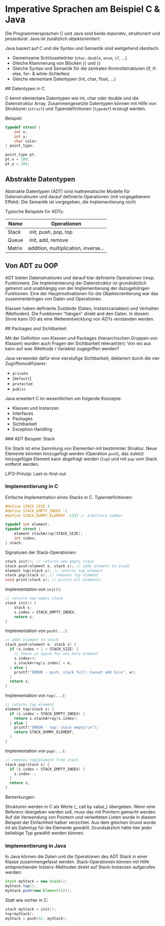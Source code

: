 # Imperative Sprachen am Beispiel C & Java

Die Programmiersprachen C und Java sind beide _imperativ_, _strukturiert_ und _prozedural_. Java ist zusätzlich _objektorientiert_.

Java basiert auf C und die Syntax und Semantik sind weitgehend identisch:

- Gemeinsame Schlüsselwörter (`char`, `double`, `enum`, `if`, ...)
- Gleiche Klammerung von Blöcken (`{` und `}`)
- Gleiche Syntax und Semantik für die zentralen Kontrollstrukturen (if, if-else, for- & while-Schleifen)
- Gleiche elementare Datentypen (int, char, float, ...)

## Datentypen in C

C kennt elementare Datentypen wie int, char oder double und die Datenstruktur Array. Zusammengesetzte Datentypen können mit Hilfe von Strukturen (`struct`) und Typendefinitionen (`typedef`) erzeugt werden.

Beispiel:

```c
typedef struct {
    int x;
    int y;
    char color;
} point_type;

point_type pt;
pt.x = 100;
pt.y = 200;
```

## Abstrakte Datentypen

Abstrakte Datentypen (ADT) sind mathematische Modelle für Datenstrukturen und darauf definierte Operationen (mit vorgegebenem Effekt). Die Semantik ist vorgegeben, die Implementierung nicht.

Typische Beispiele für ADTs:

| Name   | Operationen                          |
| ------ | ------------------------------------ |
| Stack  |  init, push, pop, top                |
| Queue  |  init, add, remove                   |
| Matrix | addition, multiplication, inverse... |

## Von ADT zu OOP

ADT bieten Datenstrukturen und darauf klar definierte Operationen (resp. Funktionen). Die Implementierung der Datenstruktur ist grundsätzlich getrennt und unabhängig von der Implementierung der dazugehörigen Funktionen. Eine der Hauptmotivationen für die Objektorientierung war das zusammenbringen von Daten und Operationen.

Klassen haben definierte Zustände (Daten, Instanzvariablen) und Verhalten (Methoden). Die Funktionen "hängen" direkt and den Daten. In diesem Sinne kann OO als eine Weiterentwicklung von ADTs verstanden werden.

## Packages und Sichtbarkeit

Mit der Definition von Klassen und Packages (hierarchischen Gruppen von Klassen) wurden auch Fragen der Sichtbarkeit relevant(er): Von wo aus kann auf was (Methode / Variable) zugegriffen werden?

Java verwendet dafür eine vierstufige Sichtbarkeit, deklariert durch die vier Zugriffsmodifizierer:

- `private`
- [`default`]
- `protected`
- `public`

Java erweitert C im wesentlichen um folgende
Konzepte:

- Klassen und Instanzen
- Interfaces
- Packages
- Sichtbarkeit
- Exception Handling

### ADT Beispiel: Stack

Ein Stack ist eine Sammlung von Elementen mit bestimmter Struktur. Neue Elemente könnten hinzugefügt werden (Operation `push`), das zuletzt hinzugefügte Element kann abgefragt werden (`top`) und mit `pop` vom Stack entfernt werden.

_LIFO-Prinzip_: Last-in-first-out

### Implementierung in C

Einfache Implementation eines Stacks in C. Typendefinitionen:

```c
#define STACK_SIZE 3
#define STACK_EMPTY_INDEX -1
#define STACK_DUMMY_ELEMENT -1337 // arbitrary number

typedef int element;
typedef struct {
    element stackArray[STACK_SIZE];
    int index;
} stack;
```

Signaturen der Stack-Operationen:

```c
stack init(); // returns new empty stack
stack push(element e, stack s); // adds element to stack
element top(stack s); // returns top element
stack pop(stack s); // removes top element
void print(stack s); // prints all elements
```

Implementation von `init()`:

```c
// returns new empty stack
stack init() {
    stack s;
    s.index = STACK_EMPTY_INDEX;
    return s;
}
```

Implementation von `push(...)`:

```c
// adds element to stack
stack push(element e, stack s) {
  if (s.index + 1 < STACK_SIZE) {
    // there is space for one more element
    s.index++;
    s.stackArray[s.index] = e;
  } else {
    printf("ERROR - push: stack full! Cannot add %i\n", e);
  }
  return s;
}
```

Implementation von `top(...)`:

```c
// returns top element
element top(stack s) {
  if (s.index > STACK_EMPTY_INDEX) {
    return s.stackArray[s.index];
  } else {
    printf("ERROR - top: stack empty!\n");
    return STACK_DUMMY_ELEMENT;
  }
}
```

Implementation von `pop(...)`:

```c
// removes topelement from stack
stack pop(stack s) {
  if (s.index > STACK_EMPTY_INDEX) {
    s.index--;
  }
  return s;
}
```

Bemerkungen:

Strukturen werden in C als Werte (_ call by value_) übergeben. Wenn eine Referenz übergeben werden soll, muss das mit Pointern gemacht werden. Auf die Verwendung von Pointern und verketteten Listen wurde in diesem Beispiel der Einfachheit halber verzichtet. Aus dem gleichen Grund wurde int als Datentyp für die Elemente gewählt. Grundsätzlich hätte hier jeder beliebige Typ gewählt werden können.

### Implementierung in Java

In Java können die Daten und die Operationen des ADT Stack in einer Klasse zusammengefasst werden. Stack-Operationen können mit Hilfe entsprechender Instanz-Methoden direkt auf Stack-Instanzen aufgerufen werden:

```java
Stack myStack = new Stack();
myStack.top();
myStack.push(new Element(42));
```

Statt wie vorher in C:

```c
stack myStack = init();
top(myStack);
myStack = push(42, myStack);
```
